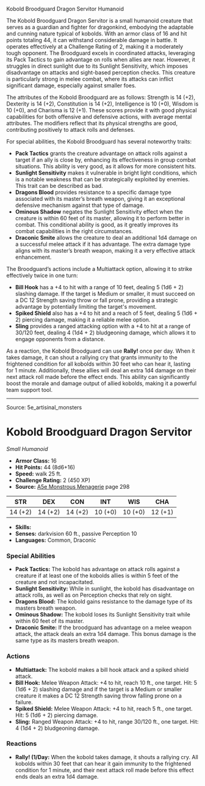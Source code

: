 <MonsterName/>Kobold Broodguard Dragon Servitor</MonsterName>
<CreatureType/>Humanoid</CreatureType>

<summary>The Kobold Broodguard Dragon Servitor is a small humanoid creature that serves as a guardian and fighter for dragonkind, embodying the adaptable and cunning nature typical of kobolds. With an armor class of 16 and hit points totaling 44, it can withstand considerable damage in battle. It operates effectively at a Challenge Rating of 2, making it a moderately tough opponent. The Broodguard excels in coordinated attacks, leveraging its Pack Tactics to gain advantage on rolls when allies are near. However, it struggles in direct sunlight due to its Sunlight Sensitivity, which imposes disadvantage on attacks and sight-based perception checks. This creature is particularly strong in melee combat, where its attacks can inflict significant damage, especially against smaller foes.</summary>

<detail>

The attributes of the Kobold Broodguard are as follows: Strength is 14 (+2), Dexterity is 14 (+2), Constitution is 14 (+2), Intelligence is 10 (+0), Wisdom is 10 (+0), and Charisma is 12 (+1). These scores provide it with good physical capabilities for both offensive and defensive actions, with average mental attributes. The modifiers reflect that its physical strengths are good, contributing positively to attack rolls and defenses.

For special abilities, the Kobold Broodguard has several noteworthy traits: 

- **Pack Tactics** grants the creature advantage on attack rolls against a target if an ally is close by, enhancing its effectiveness in group combat situations. This ability is very good, as it allows for more consistent hits.
- **Sunlight Sensitivity** makes it vulnerable in bright light conditions, which is a notable weakness that can be strategically exploited by enemies. This trait can be described as bad.
- **Dragons Blood** provides resistance to a specific damage type associated with its master’s breath weapon, giving it an exceptional defensive mechanism against that type of damage.
- **Ominous Shadow** negates the Sunlight Sensitivity effect when the creature is within 60 feet of its master, allowing it to perform better in combat. This conditional ability is good, as it greatly improves its combat capabilities in the right circumstances.
- **Draconic Smite** allows the creature to deal an additional 1d4 damage on a successful melee attack if it has advantage. The extra damage type aligns with its master’s breath weapon, making it a very effective attack enhancement.

The Broodguard’s actions include a Multiattack option, allowing it to strike effectively twice in one turn: 

- **Bill Hook** has a +4 to hit with a range of 10 feet, dealing 5 (1d6 + 2) slashing damage. If the target is Medium or smaller, it must succeed on a DC 12 Strength saving throw or fall prone, providing a strategic advantage by potentially limiting the target's movement.
- **Spiked Shield** also has a +4 to hit and a reach of 5 feet, dealing 5 (1d6 + 2) piercing damage, making it a reliable melee option.
- **Sling** provides a ranged attacking option with a +4 to hit at a range of 30/120 feet, dealing 4 (1d4 + 2) bludgeoning damage, which allows it to engage opponents from a distance.

As a reaction, the Kobold Broodguard can use **Rally!** once per day. When it takes damage, it can shout a rallying cry that grants immunity to the frightened condition for all kobolds within 30 feet who can hear it, lasting for 1 minute. Additionally, these allies will deal an extra 1d4 damage on their next attack roll made before the effect ends. This ability can significantly boost the morale and damage output of allied kobolds, making it a powerful team support tool.</detail>



---

Source: 5e_artisinal_monsters

# Kobold Broodguard Dragon Servitor

*Small* *Humanoid*

- **Armor Class:** 16
- **Hit Points:** 44 (8d6+16)
- **Speed:** walk 25 ft.
- **Challenge Rating:** 2 (450 XP)
- **Source:** [A5e Monstrous Menagerie](https://enpublishingrpg.com/products/level-up-monstrous-menagerie-a5e) page 298

| STR | DEX | CON | INT | WIS | CHA |
| --- | --- | --- | --- | --- | --- |
| 14 (+2) | 14 (+2) | 14 (+2) | 10 (+0) | 10 (+0) | 12 (+1) |

- **Skills:** 
- **Senses:** darkvision 60 ft., passive Perception 10
- **Languages:** Common, Draconic

### Special Abilities

- **Pack Tactics:** The kobold has advantage on attack rolls against a creature if at least one of the kobolds allies is within 5 feet of the creature and not incapacitated.
- **Sunlight Sensitivity:** While in sunlight, the kobold has disadvantage on attack rolls, as well as on Perception checks that rely on sight.
- **Dragons Blood:** The kobold gains resistance to the damage type of its masters breath weapon.
- **Ominous Shadow:** The kobold loses its Sunlight Sensitivity trait while within 60 feet of its master.
- **Draconic Smite:** If the broodguard has advantage on a melee weapon attack, the attack deals an extra 1d4 damage. This bonus damage is the same type as its masters breath weapon.

### Actions

- **Multiattack:** The kobold makes a bill hook attack and a spiked shield attack.
- **Bill Hook:** Melee Weapon Attack: +4 to hit, reach 10 ft., one target. Hit: 5 (1d6 + 2) slashing damage  and if the target is a Medium or smaller creature  it makes a DC 12 Strength saving throw  falling prone on a failure.
- **Spiked Shield:** Melee Weapon Attack: +4 to hit, reach 5 ft., one target. Hit: 5 (1d6 + 2) piercing damage.
- **Sling:** Ranged Weapon Attack: +4 to hit, range 30/120 ft., one target. Hit: 4 (1d4 + 2) bludgeoning damage.

### Reactions

- **Rally! (1/Day:** When the kobold takes damage, it shouts a rallying cry. All kobolds within 30 feet that can hear it gain immunity to the frightened condition for 1 minute, and their next attack roll made before this effect ends deals an extra 1d4 damage.




